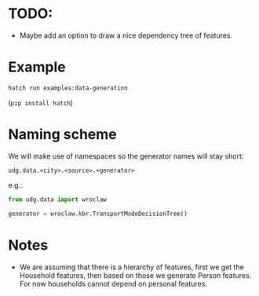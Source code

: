 # TODO:

* Maybe add an option to draw a nice dependency tree of features.

# Example

```
hatch run examples:data-generation
```

(`pip install hatch`)

# Naming scheme

We will make use of namespaces so the generator names will stay short:

```
udg.data.<city>.<source>.<generator>
```

e.g.:

```python
from udg.data import wroclaw

generator = wroclaw.kbr.TransportModeDecisionTree()
```

# Notes

* We are assuming that there is a hierarchy of features, first we get the Household
  features, then based on those we generate Person features. For now households cannot
  depend on personal features.

